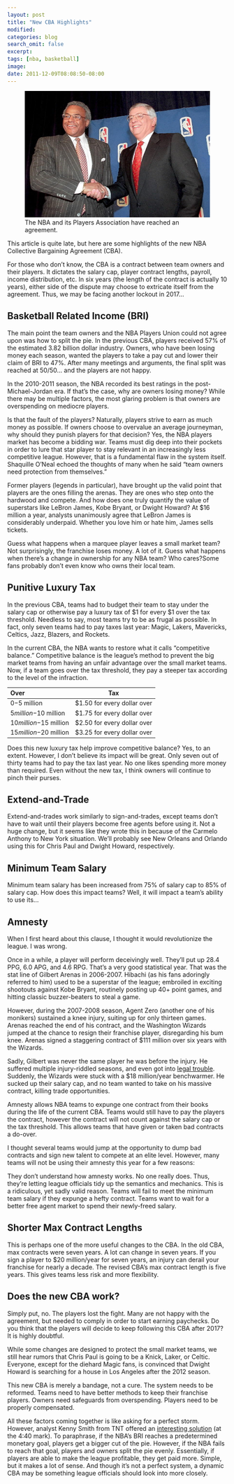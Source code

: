 ```yaml
---
layout: post
title: "New CBA Highlights"
modified:
categories: blog
search_omit: false
excerpt:
tags: [nba, basketball]
image:
date: 2011-12-09T08:08:50-08:00
---
```

<figure>
    <img src="/images/new-cba.jpg" alt="image">
    <figcaption>The NBA and its Players Association have reached an agreement.</figcaption>
</figure>
This article is quite late, but here are some highlights of the new NBA Collective Bargaining Agreement (CBA).

For those who don’t know, the CBA is a contract between team owners and their players. It dictates the salary cap, player contract lengths, payroll, income distribution, etc. In six years (the length of the contract is actually 10 years), either side of the dispute may choose to extricate itself from the agreement. Thus, we may be facing another lockout in 2017…

## Basketball Related Income (BRI)

The main point the team owners and the NBA Players Union could not agree upon was how to split the pie. In the previous CBA, players received 57% of the estimated 3.82 billion dollar industry. Owners, who have been losing money each season, wanted the players to take a pay cut and lower their claim of BRI to 47%. After many meetings and arguments, the final split was reached at 50/50… and the players are not happy.

In the 2010-2011 season, the NBA recorded its best ratings in the post-Michael-Jordan era. If that’s the case, why are owners losing money? While there may be multiple factors, the most glaring problem is that owners are overspending on mediocre players.

Is that the fault of the players? Naturally, players strive to earn as much money as possible. If owners choose to overvalue an average journeyman, why should they punish players for that decision? Yes, the NBA players market has become a bidding war. Teams must dig deep into their pockets in order to lure that star player to stay relevant in an increasingly less competitive league. However, that is a fundamental flaw in the system itself. Shaquille O’Neal echoed the thoughts of many when he said “team owners need protection from themselves.”

Former players (legends in particular), have brought up the valid point that players are the ones filling the arenas. They are ones who step onto the hardwood and compete. And how does one truly quantify the value of superstars like LeBron James, Kobe Bryant, or Dwight Howard? At $16 million a year, analysts unanimously agree that LeBron James is considerably underpaid. Whether you love him or hate him, James sells tickets.

Guess what happens when a marquee player leaves a small market team? Not surprisingly, the franchise loses money. A lot of it. Guess what happens when there’s a change in ownership for any NBA team? Who cares?Some fans probably don’t even know who owns their local team.

## Punitive Luxury Tax

In the previous CBA, teams had to budget their team to stay under the salary cap or otherwise pay a luxury tax of $1 for every $1 over the tax threshold. Needless to say, most teams try to be as frugal as possible. In fact, only seven teams had to pay taxes last year: Magic, Lakers, Mavericks, Celtics, Jazz, Blazers, and Rockets.

In the current CBA, the NBA wants to restore what it calls “competitive balance.” Competitive balance is the league’s method to prevent the big market teams from having an unfair advantage over the small market teams. Now, if a team goes over the tax threshold, they pay a steeper tax according to the level of the infraction.

|         Over            |              Tax            |
| :-----------------------| :-------------------------: |
| $0-$5 million           | $1.50 for every dollar over |
| $5 million-$10 million  | $1.75 for every dollar over |
| $10 million-$15 million | $2.50 for every dollar over |
| $15 million-$20 million | $3.25 for every dollar over |
Does this new luxury tax help improve competitive balance? Yes, to an extent. However, I don’t believe its impact will be great. Only seven out of thirty teams had to pay the tax last year. No one likes spending more money than required. Even without the new tax, I think owners will continue to pinch their purses.

## Extend-and-Trade

Extend-and-trades work similarly to sign-and-trades, except teams don’t have to wait until their players become free agents before using it. Not a huge change, but it seems like they wrote this in because of the Carmelo Anthony to New York situation. We’ll probably see New Orleans and Orlando using this for Chris Paul and Dwight Howard, respectively.

## Minimum Team Salary

Minimum team salary has been increased from 75% of salary cap to 85% of salary cap. How does this impact teams? Well, it will impact a team’s ability to use its…

## Amnesty

When I first heard about this clause, I thought it would revolutionize the league. I was wrong.

Once in a while, a player will perform deceivingly well. They’ll put up 28.4 PPG, 6.0 APG, and 4.6 RPG. That’s a very good statistical year. That was the stat line of Gilbert Arenas in 2006-2007. Hibachi (as his fans adoringly referred to him) used to be a superstar of the league; embroiled in exciting shootouts against Kobe Bryant, routinely posting up 40+ point games, and hitting classic buzzer-beaters to steal a game.

However, during the 2007-2008 season, Agent Zero (another one of his monikers) sustained a knee injury, suiting up for only thirteen games. Arenas reached the end of his contract, and the Washington Wizards jumped at the chance to resign their franchise player, disregarding his bum knee. Arenas signed a staggering contract of $111 million over six years with the Wizards.

Sadly, Gilbert was never the same player he was before the injury. He suffered multiple injury-riddled seasons, and even got into [legal trouble](http://www.youtube.com/watch?v=PbfJz4gCdwA). Suddenly, the Wizards were stuck with a $18 million/year benchwarmer. He sucked up their salary cap, and no team wanted to take on his massive contract, killing trade opportunities.

Amnesty allows NBA teams to expunge one contract from their books during the life of the current CBA. Teams would still have to pay the players the contract, however the contract will not count against the salary cap or the tax threshold. This allows teams that have given or taken bad contracts a do-over.

I thought several teams would jump at the opportunity to dump bad contracts and sign new talent to compete at an elite level. However, many teams will not be using their amnesty this year for a few reasons:

They don’t understand how amnesty works. No one really does. Thus, they’re letting league officials tidy up the semantics and mechanics. This is a ridiculous, yet sadly valid reason.
Teams will fail to meet the minimum team salary if they expunge a hefty contract.
Teams want to wait for a better free agent market to spend their newly-freed salary.

## Shorter Max Contract Lengths

This is perhaps one of the more useful changes to the CBA. In the old CBA, max contracts were seven years. A lot can change in seven years. If you sign a player to $20 million/year for seven years, an injury can derail your franchise for nearly a decade. The revised CBA’s max contract length is five years. This gives teams less risk and more flexibility.

## Does the new CBA work?

Simply put, no. The players lost the fight. Many are not happy with the agreement, but needed to comply in order to start earning paychecks. Do you think that the players will decide to keep following this CBA after 2017? It is highly doubtful.

While some changes are designed to protect the small market teams, we still hear rumors that Chris Paul is going to be a Knick, Laker, or Celtic. Everyone, except for the diehard Magic fans, is convinced that Dwight Howard is searching for a house in Los Angeles after the 2012 season.

This new CBA is merely a bandage, not a cure. The system needs to be reformed. Teams need to have better methods to keep their franchise players. Owners need safeguards from overspending. Players need to be properly compensated.

All these factors coming together is like asking for a perfect storm. However, analyst Kenny Smith from TNT offered an [interesting solution](http://www.youtube.com/watch?v=nN922wrLjv8) (at the 4:40 mark). To paraphrase, if the NBA’s BRI reaches a predetermined monetary goal, players get a bigger cut of the pie. However, if the NBA fails to reach that goal, players and owners split the pie evenly. Essentially, if players are able to make the league profitable, they get paid more. Simple, but it makes a lot of sense. And though it’s not a perfect system, a dynamic CBA may be something league officials should look into more closely.

